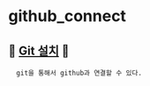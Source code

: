 # github_connect

## 🌼 [Git 설치](https://git-scm.com/download/win) 🌼
      
      git을 통해서 github과 연결할 수 있다.
      


###
